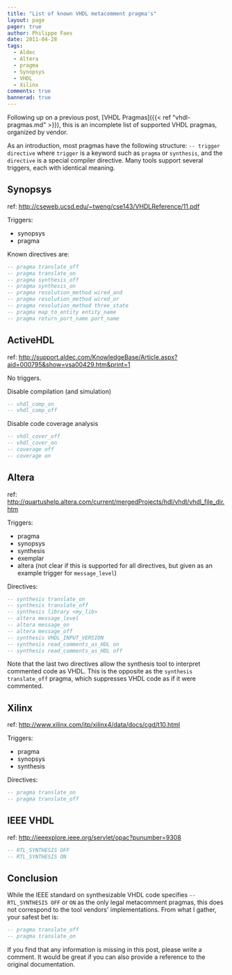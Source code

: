 ```yaml
---
title: "List of known VHDL metacomment pragma's"
layout: page 
pager: true
author: Philippe Faes
date: 2011-04-28
tags: 
  - Aldec
  - Altera
  - pragma
  - Synopsys
  - VHDL
  - Xilinx
comments: true
bannerad: true
---
```



Following up on a previous post, [VHDL Pragmas]({{< ref "vhdl-pragmas.md" >}}), this is an incomplete list of supported VHDL pragmas, organized by vendor.

As an introduction, most pragmas have the following structure:
`-- trigger directive`
where `trigger` is a keyword such as `pragma` or `synthesis`, and the `directive` is a special compiler directive.
Many tools support several triggers, each with identical meaning.

## Synopsys

ref: <http://cseweb.ucsd.edu/~tweng/cse143/VHDLReference/11.pdf>

Triggers:

* synopsys
* pragma

Known directives are:
```vhdl
-- pragma translate_off
-- pragma translate_on
-- pragma synthesis_off
-- pragma synthesis_on
-- pragma resolution_method wired_and
-- pragma resolution_method wired_or
-- pragma resolution_method three_state 
-- pragma map_to_entity entity_name
-- pragma return_port_name port_name
```

## ActiveHDL

ref: <http://support.aldec.com/KnowledgeBase/Article.aspx?aid=000795&show=vsa00429.htm&print=1> 

No triggers.

Disable compilation (and simulation)
```vhdl
-- vhdl_comp_on
-- vhdl_comp_off
```

Disable code coverage analysis
```vhdl
-- vhdl_cover_off
-- vhdl_cover_on
-- coverage off
-- coverage on
```

## Altera

ref: <http://quartushelp.altera.com/current/mergedProjects/hdl/vhdl/vhdl_file_dir.htm> 

Triggers:

* pragma
* synopsys
* synthesis
* exemplar
* altera  (not clear if this is supported for all directives, but given as an example trigger for `message_level`)


Directives:
```vhdl
-- synthesis translate_on
-- synthesis translate_off
-- synthesis library <my_lib>
-- altera message_level
-- altera message_on
-- altera message_off
-- synthesis VHDL_INPUT_VERSION
-- synthesis read_comments_as_HDL on
-- synthesis read_comments_as_HDL off
```

Note that the last two directives allow the synthesis tool to interpret commented code as VHDL. This is the opposite as the `synthesis translate_off` pragma, which suppresses VHDL code as if it were commented.

## Xilinx

ref: <http://www.xilinx.com/itp/xilinx4/data/docs/cgd/t10.html> 

Triggers:

* pragma
* synopsys
* synthesis

Directives:
```vhdl
-- pragma translate_on
-- pragma translate_off
```

## IEEE VHDL

ref: <http://ieeexplore.ieee.org/servlet/opac?punumber=9308>

```vhdl
-- RTL_SYNTHESIS OFF
-- RTL_SYNTHESIS ON
```

## Conclusion

While the IEEE standard on synthesizable VHDL code specifies `-- RTL_SYNTHESIS OFF` or `ON` as the only legal metacomment pragmas, this does not correspond to the tool vendors' implementations. From what I gather, your safest bet is:
```vhdl
-- pragma translate_off
-- pragma translate_on
```

If you find that any information is missing in this post, please write a comment. It would be great if you can also provide a reference to the original documentation.

